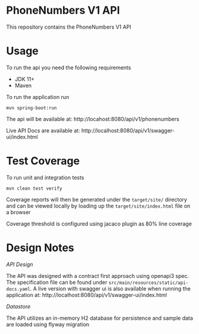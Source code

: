 PhoneNumbers V1 API
=====

This repository contains the PhoneNumbers V1 API

Usage
=====

To run the api you need the following requirements
* JDK 11+
* Maven

To run the application run
```shell
mvn spring-boot:run
```

The api will be available at: http://locahost:8080/api/v1/phonenumbers

Live API Docs are available at: http://localhost:8080/api/v1/swagger-ui/index.html

Test Coverage
=====

To run unit and integration tests
```shell
mvn clean test verify
```

Coverage reports will then be generated under the `target/site/` directory and can be
viewed locally by loading up the `target/site/index.html` file on a browser

Coverage threshold is configured using jacaco plugin as 80% line coverage

Design Notes
======

*API Design*

The API was designed with a contract first approach using openapi3 spec. The specification file
can be found under `src/main/resources/static/api-docs.yaml`. A live version with swagger ui is also 
available when running the application at: http://localhost:8080/api/v1/swagger-ui/index.html

*Datastore*

The API utilizes an in-memory H2 database for persistence and sample data are loaded using flyway migration